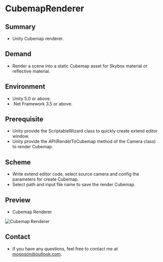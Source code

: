 ﻿# CubemapRenderer

## Summary
- Unity Cubemap renderer.

## Demand
- Render a scene into a static Cubemap asset for Skybox material or reflective material.

## Environment
- Unity 5.0 or above.
- .Net Framework 3.5 or above.

## Prerequisite
- Unity provide the ScriptableWizard class to quickly create extend editor window.
- Unity provide the API(RenderToCubemap method of the Camera class) to render Cubemap.

## Scheme
- Write extend editor code, select source camera and config the parameters for create Cubemap.
- Select path and input file name to save the render Cubemap.

## Preview
- Cubemap Renderer

![Cubemap Renderer](./Attachment/README_Image/CubemapRenderer.gif)

## Contact
- If you have any questions, feel free to contact me at mogoson@outlook.com.